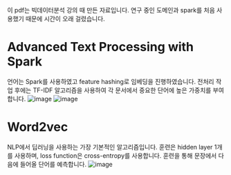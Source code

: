 이 pdf는 빅데이터분석 강의 때 만든 자료입니다. 연구 중인 도메인과 spark를 처음 사용했기 때문에 시간이 오래 걸렸습니다.  

# Advanced Text Processing with Spark
언어는 Spark를 사용하였고 feature hashing로 임베딩을 진행하였습니다. 전처리 작업 후에는 TF-IDF 알고리즘을 사용하여 각 문서에서 중요한 단어에 높은 가중치를 부여합니다. 
![image](https://user-images.githubusercontent.com/37894081/116959103-8db00000-acd7-11eb-8194-b705ab213f34.png)
![image](https://user-images.githubusercontent.com/37894081/116959120-96083b00-acd7-11eb-81db-5e6065162621.png)


# Word2vec
NLP에서 딥러닝을 사용하는 가장 기본적인 알고리즘입니다. 훈련은 hidden layer 1개를 사용하며, loss function은 cross-entropy를 사용합니다. 훈련을 통해 문장에서 다음에 들어올 단어를 예측합니다.
![image](https://user-images.githubusercontent.com/37894081/116959081-7d982080-acd7-11eb-8341-d53b207acff6.png)
